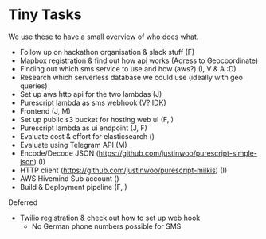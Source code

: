 # Tiny Tasks

We use these to have a small overview of who does what.

- Follow up on hackathon organisation & slack stuff (F)
- Mapbox   registration & find out how api works (Adress to Geocoordinate)
- Finding out which sms service to use and how (aws?) (I, V & A :D)
- Research which serverless database we could use (ideally with geo queries)
- Set up aws http api for the two lambdas (J)
- Purescript lambda as sms webhook (V? IDK)
- Frontend  (J, M)
- Set up public s3 bucket for hosting web ui (F, )
- Purescript lambda as ui endpoint (J, F)
- Evaluate cost & effort for elasticsearch ()
- Evaluate using Telegram API (M)
- Encode/Decode JSON (https://github.com/justinwoo/purescript-simple-json) (I)
- HTTP client (https://github.com/justinwoo/purescript-milkis) (I)
- AWS Hivemind Sub account ()
- Build & Deployment pipeline (F, )

Deferred
- Twilio registration & check out how to set up web hook
  - No German phone numbers possible for SMS
